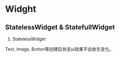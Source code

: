# Widght

## StatelessWidget & StatefullWidget

1. StatelessWidget

Text, Image, Button等创建后状态ui效果不会放生变化。